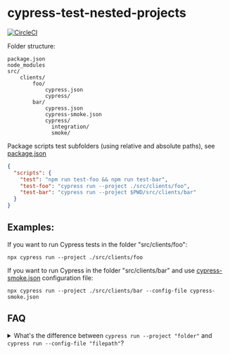 # cypress-test-nested-projects

[![CircleCI](https://circleci.com/gh/cypress-io/cypress-test-nested-projects.svg?style=svg)](https://circleci.com/gh/cypress-io/cypress-test-nested-projects)

Folder structure:

```
package.json
node_modules
src/
    clients/
        foo/
            cypress.json
            cypress/
        bar/
            cypress.json
            cypress-smoke.json
            cypress/
              integration/
              smoke/
```

Package scripts test subfolders (using relative and absolute paths), see [package.json](package.json)

```json
{
  "scripts": {
    "test": "npm run test-foo && npm run test-bar",
    "test-foo": "cypress run --project ./src/clients/foo",
    "test-bar": "cypress run --project $PWD/src/clients/bar"
  }
}
```

## Examples:

If you want to run Cypress tests in the folder "src/clients/foo":

```shell
npx cypress run --project ./src/clients/foo
```

If you want to run Cypress in the folder "src/clients/bar" and use [cypress-smoke.json](src/clients/bar/cypress-smoke.json) configuration file:

```shell
npx cypress run --project ./src/clients/bar --config-file cypress-smoke.json
```

## FAQ

<details>
  <summary>
     What's the difference between <code>cypress run --project "folder"</code> and <code>cypress run --config-file "filepath"</code>?
  </summary>
    <p>When you use <code>cypress run --project ...</code> you change the root folder where Cypress starts.</p>
    <p>When you use <code>--config-file ...</code> you still run Cypress in the current folder, but instead of loading the settings from <code>cypress.json</code> file, you load it from a different JSON file.</p>
</details>
